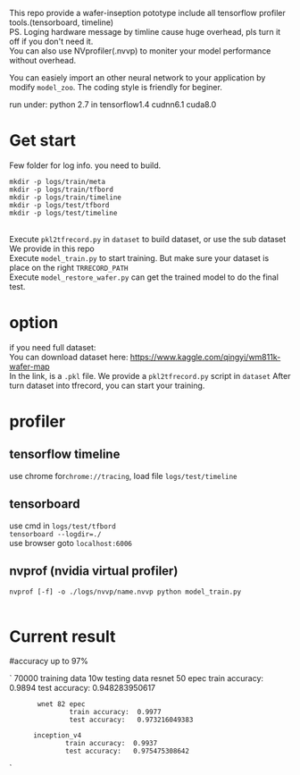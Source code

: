 This repo provide a wafer-inseption pototype include all tensorflow profiler tools.(tensorboard, timeline)<br>
PS. Loging hardware message by timline cause huge overhead, pls turn it off if you don't need it.<br>
You can also use NVprofiler(.nvvp) to moniter your model performance without overhead.<br>

You can easiely import an other neural network to your application by modify `model_zoo`.
The coding style is friendly for beginer.<br>

run under: python 2.7 in tensorflow1.4 cudnn6.1 cuda8.0<br>

# Get start

Few folder for log info. you need to build.<br>

`mkdir -p logs/train/meta`  <br>
`mkdir -p logs/train/tfbord` <br>
`mkdir -p logs/train/timeline` <br>
`mkdir -p logs/test/tfbord` <br>
`mkdir -p logs/test/timeline`<br>
<br>

Execute `pkl2tfrecord.py` in `dataset` to build dataset, or use the sub dataset We provide in this repo<br>
Execute `model_train.py` to start training. But make sure your dataset is place on the right `TRRECORD_PATH`<br>
Execute `model_restore_wafer.py` can get the trained model to do the final test.<br>

# option
if you need full dataset:<br>
You can download dataset here: https://www.kaggle.com/qingyi/wm811k-wafer-map  <br>
In the link, is a `.pkl` file.
We provide a `pkl2tfrecord.py` script in `dataset`
After turn dataset into tfrecord, you can start your training.

# profiler
## tensorflow timeline <br>
use chrome for`chrome://tracing`, load file `logs/test/timeline` <br>

## tensorboard <br>
use cmd in `logs/test/tfbord`  <br>
`tensorboard --logdir=./` <br>
use browser goto `localhost:6006`<br> 

## nvprof (nvidia virtual profiler)<br>
`nvprof [-f] -o ./logs/nvvp/name.nvvp python model_train.py`<br>
<br>

# Current result
 #accuracy up to 97% 
 
`
           70000 training data 10w testing data
           resnet 50 epec
                   train accuracy:  0.9894
                   test accuracy:   0.948283950617
  
           wnet 82 epec
                   train accuracy:  0.9977
                   test accuracy:   0.973216049383
  
          inception_v4
                  train accuracy:  0.9937
                  test accuracy:   0.975475308642
`
